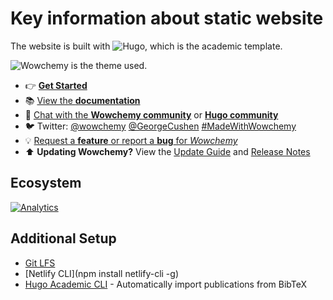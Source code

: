 # Key information about static website
The website is built with ![Hugo](https://github.com/gohugoio/hugo), which is the academic template. 

![Wowchemy](https://wowchemy.com/) is the theme used. 

- 👉 [**Get Started**](https://wowchemy.com/templates/)
- 📚 [View the **documentation**](https://wowchemy.com/docs/)
- 💬 [Chat with the **Wowchemy community**](https://discord.gg/z8wNYzb) or [**Hugo community**](https://discourse.gohugo.io)
- 🐦 Twitter: [@wowchemy](https://twitter.com/wowchemy) [@GeorgeCushen](https://twitter.com/GeorgeCushen) [#MadeWithWowchemy](https://twitter.com/search?q=(%23MadeWithWowchemy%20OR%20%23MadeWithAcademic)&src=typed_query)
- 💡 [Request a **feature** or report a **bug** for _Wowchemy_](https://github.com/wowchemy/wowchemy-hugo-modules/issues)
- ⬆️ **Updating Wowchemy?** View the [Update Guide](https://wowchemy.com/docs/guide/update/) and [Release Notes](https://wowchemy.com/updates/)

## Ecosystem

[![Analytics](https://ga-beacon.appspot.com/UA-78646709-2/starter-academic/readme?pixel)](https://github.com/igrigorik/ga-beacon)

## Additional Setup

- [Git LFS](https://packagecloud.io/github/git-lfs/install#bash-deb)
- [Netlify CLI](npm install netlify-cli -g)
- [Hugo Academic CLI](https://github.com/wowchemy/hugo-academic-cli) - Automatically import publications from BibTeX
